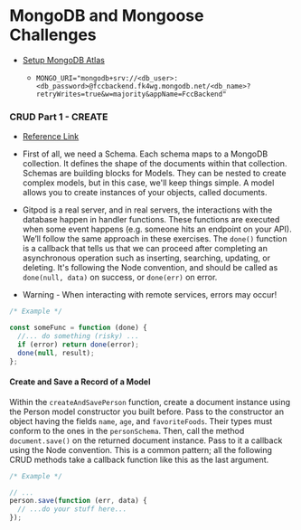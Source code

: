 # MongoDB and Mongoose Challenges

- [Setup MongoDB Atlas](https://www.freecodecamp.org/news/get-started-with-mongodb-atlas/)
  - ```
    MONGO_URI="mongodb+srv://<db_user>:<db_password>@fccbackend.fk4wg.mongodb.net/<db_name>?retryWrites=true&w=majority&appName=FccBackend"
    ```

### CRUD Part 1 - CREATE

- [Reference Link](https://www.freecodecamp.org/news/introduction-to-mongoose-for-mongodb-d2a7aa593c57/)

- First of all, we need a Schema. Each schema maps to a MongoDB collection. It defines the shape of the documents within that collection. Schemas are building blocks for Models. They can be nested to create complex models, but in this case, we'll keep things simple. A model allows you to create instances of your objects, called documents.

- Gitpod is a real server, and in real servers, the interactions with the database happen in handler functions. These functions are executed when some event happens (e.g. someone hits an endpoint on your API). We’ll follow the same approach in these exercises. The `done()` function is a callback that tells us that we can proceed after completing an asynchronous operation such as inserting, searching, updating, or deleting. It's following the Node convention, and should be called as `done(null, data)` on success, or `done(err)` on error.

- Warning - When interacting with remote services, errors may occur!

```js
/* Example */

const someFunc = function (done) {
  //... do something (risky) ...
  if (error) return done(error);
  done(null, result);
};
```

#### Create and Save a Record of a Model

Within the `createAndSavePerson` function, create a document instance using the Person model constructor you built before. Pass to the constructor an object having the fields `name`, `age`, and `favoriteFoods`. Their types must conform to the ones in the `personSchema`. Then, call the method `document.save()` on the returned document instance. Pass to it a callback using the Node convention. This is a common pattern; all the following CRUD methods take a callback function like this as the last argument.

```js
/* Example */

// ...
person.save(function (err, data) {
  // ...do your stuff here...
});
```
